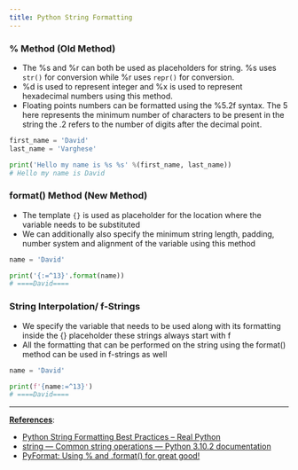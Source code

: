 ```yaml
---
title: Python String Formatting
---
```


### % Method (Old Method)

* The %s and %r can both be used as placeholders for string. %s uses `str()` for conversion while %r uses `repr()` for conversion.
* %d is used to represent integer and %x is used to represent hexadecimal numbers using this method.
* Floating points numbers can be formatted using the %5.2f syntax. The 5 here represents the minimum number of characters to be present in the string the .2 refers to the number of digits after the decimal point.

````python
first_name = 'David'
last_name = 'Varghese'

print('Hello my name is %s %s' %(first_name, last_name))
# Hello my name is David
````

### format() Method (New Method)

* The template `{}` is used as placeholder for the location where the variable needs to be substituted
* We can additionally also specify the minimum string length, padding, number system and alignment of the variable using this method

````python
name = 'David'

print('{:=^13}'.format(name)) 
# ====David====
````

### String Interpolation/ f-Strings

* We specify the variable that needs to be used along with its formatting inside the {} placeholder these strings always start with f
* All the formatting that can be performed on the string using the format() method can be used in f-strings as well

````python
name = 'David'

print(f'{name:=^13}')
# ====David====
````

---

**<u>References</u>**:

* [Python String Formatting Best Practices – Real Python](https://realpython.com/python-string-formatting/)
* [string — Common string operations — Python 3.10.2 documentation](https://docs.python.org/3/library/string.html#string-formatting)
* [PyFormat: Using % and .format() for great good!](https://pyformat.info/)